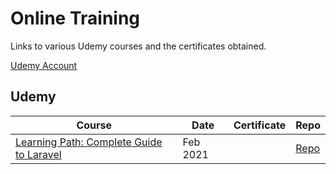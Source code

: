 # Online Training

Links to various Udemy courses and the certificates obtained.

[Udemy Account](https://www.udemy.com/user/alan-lovell-4/)

## Udemy

|Course|Date|Certificate|Repo|
|-|-|-|-|
|[Learning Path: Complete Guide to Laravel](https://www.udemy.com/course/learning-path-laravel-complete-guide-to-laravel)|Feb 2021| |[Repo](https://github.com/nlovelledu/udemy_laravel)|
